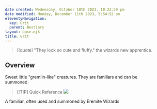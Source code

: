 ```yaml
---
date created: Wednesday, October 18th 2023, 10:23:59 pm
date modified: Monday, December 11th 2023, 5:54:52 pm
eleventyNavigation:
  key: Grit
  parent: Bestiary
layout: base.njk
title: Grit
---
```


> [!quote] "They look so cute and fluffy." the wizards new apprentice.

## Overview

Sweet little "gremlin-like" creatures. They are familiars and can be summoned.

> [!TIP] Quick Reference
> ![](/static/Grit.png)
> 

A familiar, often used and summoned by Eremite Wizards